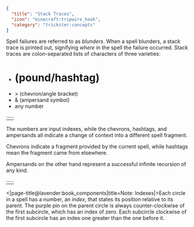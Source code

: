 ```json
{
  "title": "Stack Traces",
  "icon": "minecraft:tripwire_hook",
  "category": "trickster:concepts"
}
```

Spell failures are referred to as *blunders*. When a spell blunders, a stack trace is printed out, 
signifying *where* in the spell the failure occurred. Stack traces are colon-separated lists of characters of three varieties: 

- # (pound/hashtag) 
- \> (chevron/angle bracket)
- & (ampersand symbol)
- any number

;;;;;

The numbers are input indexes, 
while the chevrons, hashtags, and ampersands all indicate a change of context into a different spell fragment.


Chevrons indicate a fragment provided by the current spell, 
while hashtags mean the fragment came from elsewhere.


Ampersands on the other hand represent a successful infinite recursion of any kind.

;;;;;

<|page-title@lavender:book_components|title=Note: Indexes|>Each circle in a spell has a number, an *index*, 
that states its position relative to its parent. The purple pin on the parent circle is always counter-clockwise of the first subcircle, 
which has an index of zero. Each subcircle clockwise of the first subcircle has an index one greater than the one before it.